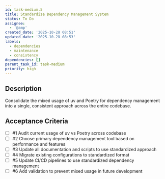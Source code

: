 ```yaml
---
id: task-medium.5
title: Standardize Dependency Management System
status: To Do
assignee:
  - '@amp'
created_date: '2025-10-28 08:51'
updated_date: '2025-10-28 08:53'
labels:
  - dependencies
  - maintenance
  - consistency
dependencies: []
parent_task_id: task-medium
priority: high
---
```


## Description

<!-- SECTION:DESCRIPTION:BEGIN -->
Consolidate the mixed usage of uv and Poetry for dependency management into a single, consistent approach across the entire codebase.
<!-- SECTION:DESCRIPTION:END -->

## Acceptance Criteria
<!-- AC:BEGIN -->
- [ ] #1 Audit current usage of uv vs Poetry across codebase
- [ ] #2 Choose primary dependency management tool based on performance and features
- [ ] #3 Update all documentation and scripts to use standardized approach
- [ ] #4 Migrate existing configurations to standardized format
- [ ] #5 Update CI/CD pipelines to use standardized dependency management
- [ ] #6 Add validation to prevent mixed usage in future development
<!-- AC:END -->
